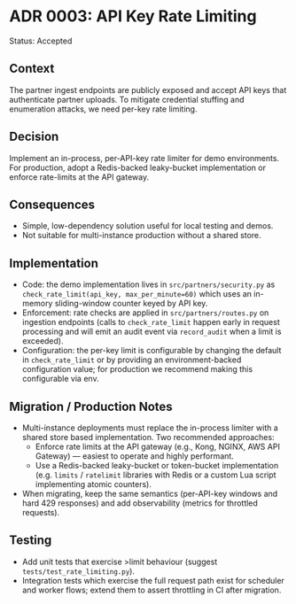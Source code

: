 # ADR 0003: API Key Rate Limiting

Status: Accepted

Context
-------
The partner ingest endpoints are publicly exposed and accept API keys that
authenticate partner uploads. To mitigate credential stuffing and enumeration
attacks, we need per-key rate limiting.

Decision
--------
Implement an in-process, per-API-key rate limiter for demo environments. For
production, adopt a Redis-backed leaky-bucket implementation or enforce
rate-limits at the API gateway.

Consequences
------------
- Simple, low-dependency solution useful for local testing and demos.
- Not suitable for multi-instance production without a shared store.

Implementation
--------------
- Code: the demo implementation lives in `src/partners/security.py` as
	`check_rate_limit(api_key, max_per_minute=60)` which uses an in-memory
	sliding-window counter keyed by API key.
- Enforcement: rate checks are applied in `src/partners/routes.py` on
	ingestion endpoints (calls to `check_rate_limit` happen early in request
	processing and will emit an audit event via `record_audit` when a
	limit is exceeded).
- Configuration: the per-key limit is configurable by changing the default
	in `check_rate_limit` or by providing an environment-backed configuration
	value; for production we recommend making this configurable via env.

Migration / Production Notes
---------------------------
- Multi-instance deployments must replace the in-process limiter with a
	shared store based implementation. Two recommended approaches:
	- Enforce rate limits at the API gateway (e.g., Kong, NGINX, AWS API
		Gateway) — easiest to operate and highly performant.
	- Use a Redis-backed leaky-bucket or token-bucket implementation (e.g.
		`limits` / `ratelimit` libraries with Redis or a custom Lua script
		implementing atomic counters).
- When migrating, keep the same semantics (per-API-key windows and hard
	429 responses) and add observability (metrics for throttled requests).

Testing
-------
- Add unit tests that exercise >limit behaviour (suggest `tests/test_rate_limiting.py`).
- Integration tests which exercise the full request path exist for scheduler
	and worker flows; extend them to assert throttling in CI after migration.
